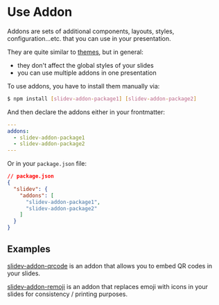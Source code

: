 # Use Addon

Addons are sets of additional components, layouts, styles, configuration...etc. that you can use in your presentation.

They are quite similar to [themes](/themes/use), but in general:

- they don't affect the global styles of your slides
- you can use multiple addons in one presentation

To use addons, you have to install them manually via:

```bash
$ npm install [slidev-addon-package1] [slidev-addon-package2]
```

And then declare the addons either in your frontmatter:

```yaml
---
addons:
  - slidev-addon-package1
  - slidev-addon-package2
---
```

Or in your `package.json` file:

```json
// package.json
{
  "slidev": {
    "addons": [
      "slidev-addon-package1",
      "slidev-addon-package2"
    ]
  }
}
```

## Examples

[slidev-addon-qrcode](https://github.com/kravetsone/slidev-addon-qrcode) is an addon that allows you to embed QR codes in your slides.


[slidev-addon-remoji](https://github.com/twitwi/slidev-addon-remoji) is an addon that replaces emoji with icons in your slides for consistency / printing purposes.
